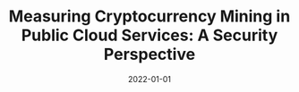---
title: "Measuring Cryptocurrency Mining in Public Cloud Services: A Security Perspective"
collection: publications
permalink: /publication/2022-01-01-Measuring-Cryptocurrency-Mining-in-Public-Cloud-Services-A-Security-Perspective
date: 2022-01-01
venue: 'In the proceedings of Computational Data and Social Networks - 11th International Conference, CSoNet 2022, Virtual Event, December 5-7, 2022, Proceedings'
paperurl: 'https://doi.org/10.1007/978-3-031-26303-3\_12'
citation: ' Ayodeji Adeniran,  David Mohaisen, &quot;Measuring Cryptocurrency Mining in Public Cloud Services: A Security Perspective.&quot; In the proceedings of Computational Data and Social Networks - 11th International Conference, CSoNet 2022, Virtual Event, December 5-7, 2022, Proceedings, 2022.'
---